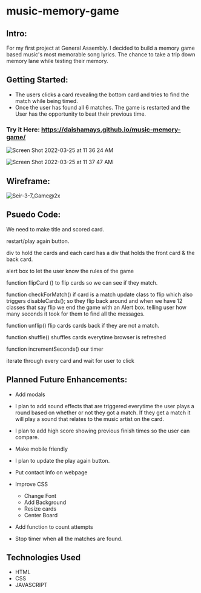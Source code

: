 # music-memory-game

## Intro:
For my first project at General Assembly. I decided to build a memory game based music's most memorable song lyrics. The chance to take a trip down memory lane while testing their memory.

## Getting Started:

* The users clicks a card revealing the bottom card and tries to find the match while being timed.
* Once the user has found all 6 matches. The game is restarted and the User has the opportunity to beat their previous time.

### Try it Here: https://daishamays.github.io/music-memory-game/

![Screen Shot 2022-03-25 at 11 36 24 AM](https://user-images.githubusercontent.com/89038713/160152786-1821af59-54f1-4728-a0b6-f1b99fe6503d.png)

![Screen Shot 2022-03-25 at 11 37 47 AM](https://user-images.githubusercontent.com/89038713/160152993-6777d07f-4597-4ac8-a19f-cb99566f1031.png)

## Wireframe: 

![Seir-3-7_Game@2x](https://user-images.githubusercontent.com/89038713/160151609-c2098dea-d17f-4ff5-8804-e7f33be3db02.png)

## Psuedo Code:

We need to make title and scored card.

restart/play again button.

div to hold the cards and each card has a 
div that holds the front card & the back card.

alert box to let the user know the rules of 
the game

function flipCard () to flip cards so we can see if they match.

function checkForMatch() if card is a match update
class to flip which also triggers  disableCards();
so they flip back around and when we have 12 classes
that say flip we end the game with an Alert box.
telling user how many seconds it took for them to find 
all the messages.

function unflip() flip cards cards back if they
are not a match.

function shuffle() shuffles cards everytime browser
is refreshed

function incrementSeconds() our timer

iterate through every card and wait for user to click


## Planned Future Enhancements:

* Add modals

* I plan to add sound effects that are triggered everytime the user plays a
  round based on whether or not they got a match. If they get a match it will play a sound that relates to the music artist on the card.

* I plan to add high score showing previous finish times so the user can compare.

* Make mobile friendly

* I plan to update the play again button.

* Put contact Info on webpage

* Improve CSS
  * Change Font
  * Add Background
  * Resize cards
  * Center Board

* Add function to count attempts
* Stop timer when all the matches are found.


## Technologies Used

* HTML
* CSS
* JAVASCRIPT

